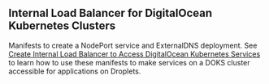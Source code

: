 ## Internal Load Balancer for DigitalOcean Kubernetes Clusters

Manifests to create a NodePort service and ExternalDNS deployment. See [Create Internal Load Balancer to Access DigitalOcean Kubernetes Services](https://docs.digitalocean.com/tutorials/internal-lb) to learn how to use these manifests to make services on a DOKS cluster accessible for applications on Droplets.
